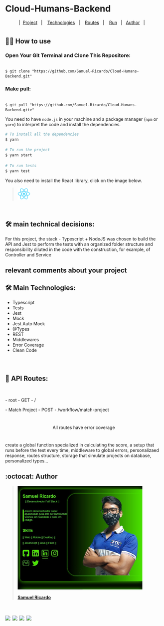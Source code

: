 # Cloud-Humans-Backend

<p align="center">
   |&nbsp;
  <a href="#project">Project</a>&nbsp;&nbsp;&nbsp;|&nbsp;&nbsp;&nbsp;
  <a href="#techs">Technologies</a>&nbsp;&nbsp;&nbsp;|&nbsp;&nbsp;&nbsp;
   <a href="#routes">Routes</a>&nbsp;&nbsp;&nbsp;|&nbsp;&nbsp;&nbsp;
  <a href="#run-project">Run</a>&nbsp;&nbsp;&nbsp;|&nbsp;&nbsp;
  <a href="#author">Author</a>&nbsp;&nbsp;&nbsp;|&nbsp;&nbsp;&nbsp;
</p>

#




<h2 id='run-project'> 👨‍💻 How to use </h2>


### Open Your Git Terminal and Clone This Repositore:

  ```git
  
  $ git clone "https://github.com/Samuel-Ricardo/Cloud-Humans-Backend.git"
  
  ```
  
### Make pull:

  ```git
  
  $ git pull "https://github.com/Samuel-Ricardo/Cloud-Humans-Backend.gite"
  
  ```
	
You need to have `node.js` in your machine and a package manager (`npm` or `yarn`) to interpret the code and install the dependencies.

```bash
# To install all the dependencies
$ yarn

# To run the project
$ yarn start

# To run tests
$ yarn test
```

You also need to install the React library, click on the image below.

 > <a href='https://reactjs.org/docs/create-a-new-react-app.html'> <img width='40px' src='https://raw.githubusercontent.com/devicons/devicon/master/icons/react/react-original.svg'> </a>


</br>

<h2>
  🛠 main technical decisions:
</h2>

<p align="justfy">
	For this project, the stack - Typescript + NodeJS was chosen to build the API and Jest to perform the tests with an organized folder structure and responsibility diluted in the code with the construction, for example, of Controller and Service
</p>
   
<h2 id="project">
  relevant comments about your project
</h2>

<h2 id="techs">
  🛠 Main Technologies:
</h2>

- Typescript
- Tests
- Jest
- Mock
- Jest Auto Mock
- @Types
- REST
- Middlewares
- Error Coverage
- Clean Code

<br/>

#
   <p id="routes"/>
   
##  :construction: API Routes:  

</br>

<p>   - root - GET - / </p>
<p>   - Match Project - POST - /workflow/match-project </p>

#

<p align="center">
	All routes have error coverage
</p>

#

<p align="justfy">
	create a global function specialized in calculating the score, a setup that runs before the test every time, middleware to global errors, personalizaed response, routes structure, storage that simulate projects on database, personalized types...
</p>

	
<h2 id='author'> :octocat: Author </h2>

 > <a href='https://www.linkedin.com/in/samuel-ricardo-cabral/'> <img width='400px' src='https://github.com/Samuel-Ricardo/BioMisa-Site/blob/master/readme_files/Samuel-Card.jpeg'> </br> <p><b>   Samuel Ricardo</b></p> </a>


<h1>
  <a herf='https://github.com/Samuel-Ricardo'>
    <img src='https://img.shields.io/static/v1?label=&message=Samuel%20Ricardo&color=black&style=for-the-badge&logo=GITHUB'> 
  </a>
  
  <a herf='https://www.instagram.com/samuel_ricardo.ex/'>
    <img src='https://img.shields.io/static/v1?label=&message=Samuel.ex&color=black&style=for-the-badge&logo=instagram'> 
  </a>
  
  <a herf='https://twitter.com/SamuelR84144340'>
    <img src='https://img.shields.io/static/v1?label=&message=Samuel%20Ricardo&color=black&style=for-the-badge&logo=twitter'> 
  </a>
  
   <a herf='https://www.linkedin.com/in/samuel-ricardo-cabral/'>
    <img src='https://img.shields.io/static/v1?label=&message=Samuel%20Ricardo&color=black&style=for-the-badge&logo=LinkedIn'> 
  </a>
</h1>
